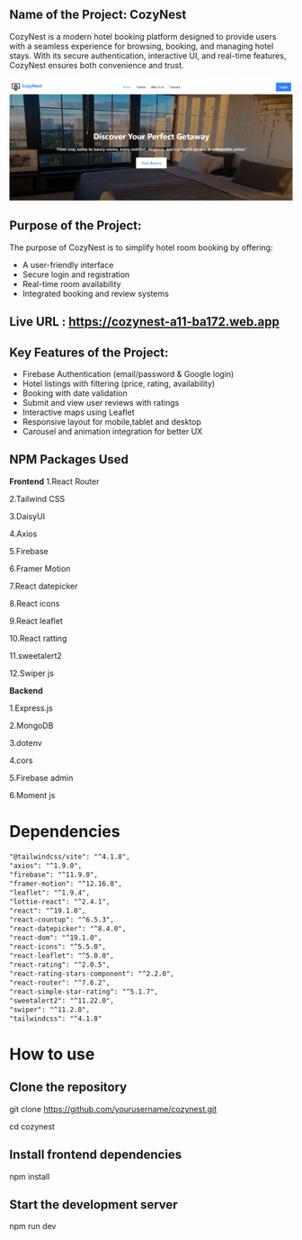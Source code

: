 ##  Name of the Project:  CozyNest

CozyNest is a modern hotel booking platform designed to provide users with a seamless experience for browsing, booking, and managing hotel stays. With its secure authentication, interactive UI, and real-time features, CozyNest ensures both convenience and trust.


![Project Screenshot](./src/assets/Screenshot%202025-06-25%20030650.png)



##  Purpose of the Project:

The purpose of CozyNest is to simplify hotel room booking by offering:

- A user-friendly interface
- Secure login and registration
- Real-time room availability
- Integrated booking and review systems


## Live URL :   https://cozynest-a11-ba172.web.app


##  Key Features of the Project:

- Firebase Authentication (email/password & Google login)
- Hotel listings with filtering (price, rating, availability)
- Booking with date validation
- Submit and view user reviews with ratings
- Interactive maps using Leaflet
- Responsive layout for mobile,tablet and desktop
- Carousel and animation integration for better UX

## NPM Packages Used

**Frontend**
1.React Router

2.Tailwind CSS 

3.DaisyUI

4.Axios 

5.Firebase

6.Framer Motion 

7.React datepicker

8.React icons

9.React leaflet

10.React ratting

11.sweetalert2

12.Swiper js



**Backend**

1.Express.js 

2.MongoDB 

3.dotenv 

4.cors

5.Firebase admin

6.Moment js



# Dependencies

    "@tailwindcss/vite": "^4.1.8",
    "axios": "^1.9.0",
    "firebase": "^11.9.0",
    "framer-motion": "^12.16.0",
    "leaflet": "^1.9.4",
    "lottie-react": "^2.4.1",
    "react": "^19.1.0",
    "react-countup": "^6.5.3",
    "react-datepicker": "^8.4.0",
    "react-dom": "^19.1.0",
    "react-icons": "^5.5.0",
    "react-leaflet": "^5.0.0",
    "react-rating": "^2.0.5",
    "react-rating-stars-component": "^2.2.0",
    "react-router": "^7.6.2",
    "react-simple-star-rating": "^5.1.7",
    "sweetalert2": "^11.22.0",
    "swiper": "^11.2.8",
    "tailwindcss": "^4.1.8"


# How to use

## Clone the repository

git clone https://github.com/yourusername/cozynest.git

cd cozynest

## Install frontend dependencies
npm install

## Start the development server
npm run dev
